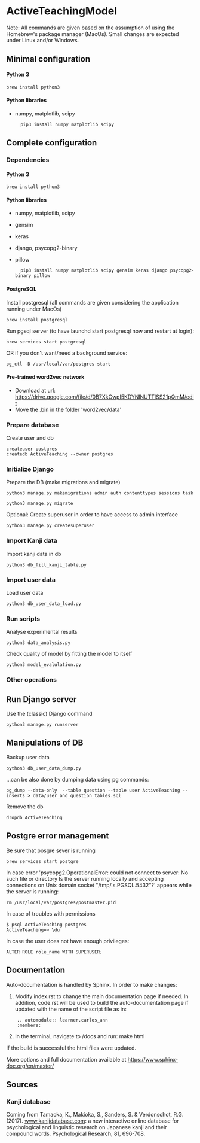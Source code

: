 # ActiveTeachingModel

Note: All commands are given based on the assumption of using the Homebrew's package manager (MacOs).
Small changes are expected under Linux and/or Windows.

## Minimal configuration

#### Python 3

    brew install python3

#### Python libraries

* numpy, matplotlib, scipy

        pip3 install numpy matplotlib scipy

## Complete configuration

### Dependencies

#### Python 3

    brew install python3

#### Python libraries

* numpy, matplotlib, scipy
* gensim
* keras
* django, psycopg2-binary
* pillow

        pip3 install numpy matplotlib scipy gensim keras django psycopg2-binary pillow

#### PostgreSQL

Install postgresql (all commands are given considering the application running under MacOs)

    brew install postgresql

Run pgsql server (to have launchd start postgresql now and restart at login):

    brew services start postgresql

OR if you don't want/need a background service:

    pg_ctl -D /usr/local/var/postgres start

#### Pre-trained word2vec network

* Download at url: https://drive.google.com/file/d/0B7XkCwpI5KDYNlNUTTlSS21pQmM/edit
* Move the .bin in the folder 'word2vec/data'


### Prepare database

Create user and db

    createuser postgres
    createdb ActiveTeaching --owner postgres


### Initialize Django

Prepare the DB (make migrations and migrate)

    python3 manage.py makemigrations admin auth contenttypes sessions task

    python3 manage.py migrate

Optional: Create superuser in order to have access to admin interface

    python3 manage.py createsuperuser

### Import Kanji data

Import kanji data in db

    python3 db_fill_kanji_table.py

### Import user data

Load user data

    python3 db_user_data_load.py

### Run scripts


Analyse experimental results

    python3 data_analysis.py


Check quality of model by fitting the model to itself

    python3 model_evalulation.py


### Other operations

## Run Django server

Use the (classic) Django command

    python3 manage.py runserver

## Manipulations of DB

Backup user data

    python3 db_user_data_dump.py

...can be also done by dumping data using pg commands:

    pg_dump --data-only  --table question --table user ActiveTeaching --inserts > data/user_and_question_tables.sql


Remove the db

    dropdb ActiveTeaching


## Postgre error management

Be sure that posgre sever is running

    brew services start postgre

In case error 'psycopg2.OperationalError: could not connect to server: No such file or directory
	Is the server running locally and accepting
	connections on Unix domain socket "/tmp/.s.PGSQL.5432"?' appears while the server is running:

    rm /usr/local/var/postgres/postmaster.pid

In case of troubles with permissions

    $ psql ActiveTeaching postgres
    ActiveTeaching=> \du

In case the user does not have enough privileges:

    ALTER ROLE role_name WITH SUPERUSER;

## Documentation

Auto-documentation is handled by Sphinx. In order to make changes:

1. Modify index.rst to change the main documentation page if needed. In addition, code.rst will be used to build the auto-documentation page if updated with the name of the script file as in:

```
    .. automodule:: learner.carlos_ann
    :members:
```

2. In the terminal, navigate to /docs and run:
    make html

If the build is successful the html files were updated.

More options and full documentation available at https://www.sphinx-doc.org/en/master/

## Sources

### Kanji database

   Coming from Tamaoka, K., Makioka, S., Sanders, S. & Verdonschot, R.G. (2017).
www.kanjidatabase.com: a new interactive online database for psychological and linguistic research on Japanese kanji
and their compound words. Psychological Research, 81, 696-708.
